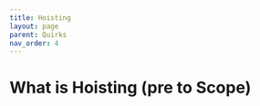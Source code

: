 ```yaml
---
title: Hoisting
layout: page
parent: Quirks
nav_order: 4
---
```


# What is Hoisting (pre to Scope)

